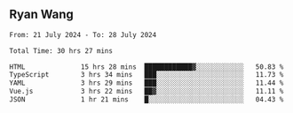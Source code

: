 ## Ryan Wang

<!--START_SECTION:waka-->

```txt
From: 21 July 2024 - To: 28 July 2024

Total Time: 30 hrs 27 mins

HTML              15 hrs 28 mins  ████████████▓░░░░░░░░░░░░   50.83 %
TypeScript        3 hrs 34 mins   ███░░░░░░░░░░░░░░░░░░░░░░   11.73 %
YAML              3 hrs 29 mins   ███░░░░░░░░░░░░░░░░░░░░░░   11.44 %
Vue.js            3 hrs 22 mins   ██▓░░░░░░░░░░░░░░░░░░░░░░   11.11 %
JSON              1 hr 21 mins    █░░░░░░░░░░░░░░░░░░░░░░░░   04.43 %
```

<!--END_SECTION:waka-->
